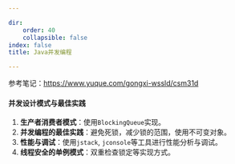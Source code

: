 ```yaml
--- 

dir:
    order: 40
    collapsible: false
index: false
title: Java并发编程

---
```



<Catalog hideHeading/>



参考笔记：https://www.yuque.com/gongxi-wssld/csm31d


#### 并发设计模式与最佳实践
1. **生产者消费者模式**：使用`BlockingQueue`实现。
2. **并发编程的最佳实践**：避免死锁，减少锁的范围，使用不可变对象。
3. **性能与调试**：使用`jstack`, `jconsole`等工具进行性能分析与调试。
4. **线程安全的单例模式**：双重检查锁定等实现方式。


